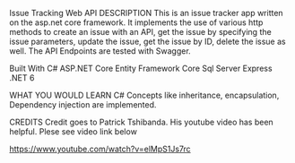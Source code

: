Issue Tracking Web API
DESCRIPTION
This is an issue tracker app written on the asp.net core framework. It implements the use of various http methods to create an issue with an API, get the issue by specifying the issue parameters, update the issue, get the issue by ID, delete the issue as well. The API Endpoints are tested with Swagger.

Built With
C# ASP.NET Core Entity Framework Core Sql Server Express .NET 6

WHAT YOU WOULD LEARN
C# Concepts like inheritance, encapsulation, Dependency injection are implemented.

CREDITS
Credit goes to Patrick Tshibanda. His youtube video has been helpful. Plese see video link below

https://www.youtube.com/watch?v=elMpS1Js7rc
